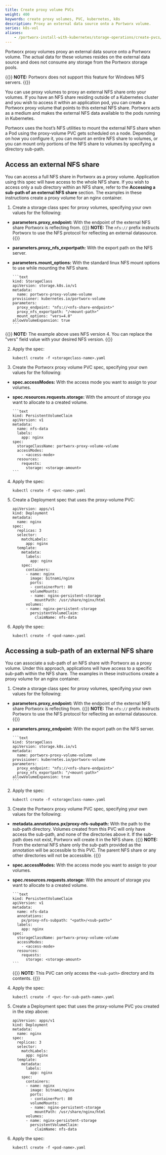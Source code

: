 ```yaml
---
title: Create proxy volume PVCs
weight: 400
keywords: create proxy volumes, PVC, kubernetes, k8s
description: Proxy an external data source onto a Portworx volume.
series: k8s-vol
aliases:
    - /portworx-install-with-kubernetes/storage-operations/create-pvcs/create-proxy-volume-pvcs/
---
```

Portworx proxy volumes proxy an external data source onto a Portworx volume. The actual data for these volumes resides on the external data source and does not consume any storage from the Portworx storage pools.

{{<info>}}
**NOTE:** Portworx does not support this feature for Windows NFS servers.
{{</info>}}

You can use proxy volumes to proxy an external NFS share onto your volumes. If you have an NFS share residing outside of a Kubernetes cluster and you wish to access it within an application pod, you can create a Portworx proxy volume that points to this external NFS share. Portworx acts as a medium and makes the external NFS data available to the pods running in Kubernetes.

Portworx uses the host’s NFS utilities to mount the external NFS share when a Pod using the proxy-volume PVC gets scheduled on a node. Depending on how you configure it, you can mount an entire NFS share to volumes, or you can mount only portions of the NFS share to volumes by specifying a directory sub-path.

## Access an external NFS share

You can access a full NFS share in Portworx as a proxy volume. Application using this spec will have access to the whole NFS share. If you wish to access only a sub directory within an NFS share, refer to the **Accessing a sub-path of an external NFS share** section. The examples in these instructions create a proxy volume for an nginx container.

1. Create a storage class spec for proxy volumes, specifying your own values for the following:

  * **parameters.proxy_endpoint:** With the endpoint of the external NFS share Portworx is reflecting from.
    {{<info>}}
**NOTE:** The <!-- optional? --> `nfs://` prefix instructs Portworx to use the NFS protocol for reflecting an external datasource.
    {{</info>}}
  * **parameters.proxy_nfs_exportpath:** With the export path on the NFS server.
  * **parameters.mount_options:** With the standard linux NFS mount options to use while mounting the NFS share.

        ```text
        kind: StorageClass
        apiVersion: storage.k8s.io/v1
        metadata:
          name: portworx-proxy-volume-volume
        provisioner: kubernetes.io/portworx-volume
        parameters:
          proxy_endpoint: "nfs://<nfs-share-endpoint>"
          proxy_nfs_exportpath: "/<mount-path>"
          mount_options: "vers=4.0"
        allowVolumeExpansion: true
        ```

{{<info>}}
**NOTE:** The example above uses NFS version 4. You can replace the "vers" field value with your desired NFS version.
{{</info>}}

2. Apply the spec:

    ```text
    kubectl create -f <storageclass-name>.yaml
    ```

3. Create the Portworx proxy volume PVC spec, specifying your own values for the following:

  * **spec.accessModes:** With the access mode you want to assign to your volumes.
  * **spec.resources.requests.storage:** With the amount of storage you want to allocate to a created volume.

        ```text
        kind: PersistentVolumeClaim
        apiVersion: v1
        metadata:
          name: nfs-data
          labels:
            app: nginx
        spec:
          storageClassName: portworx-proxy-volume-volume
          accessModes:
            - <access-mode>
          resources:
            requests:
              storage: <storage-amount>
        ```

4. Apply the spec:

    ```text
    kubectl create -f <pvc-name>.yaml
    ```

5. Create a Deployment spec that uses the proxy-volume PVC:

    ```text
    apiVersion: apps/v1
    kind: Deployment
    metadata:
      name: nginx
    spec:
      replicas: 3
      selector:
        matchLabels:
          app: nginx
      template:
        metadata:
          labels:
            app: nginx
        spec:
          containers:
          - name: nginx
            image: bitnami/nginx
            ports:
            - containerPort: 80
            volumeMounts:
            - name: nginx-persistent-storage
              mountPath: /usr/share/nginx/html
          volumes:
          - name: nginx-persistent-storage
            persistentVolumeClaim:
              claimName: nfs-data
    ```

5. Apply the spec:

    ```text
    kubectl create -f <pod-name>.yaml
    ```

## Accessing a sub-path of an external NFS share

You can associate a sub-path of an NFS share with Portworx as a proxy volume. Under this approach, applications will have access to a specific sub-path within the NFS share. The examples in these instructions create a proxy volume for an nginx container.

1. Create a storage class spec for proxy volumes, specifying your own values for the following:

  * **parameters.proxy_endpoint:** With the endpoint of the external NFS share Portworx is reflecting from.
    {{<info>}}
**NOTE:** The <!-- optional? --> `nfs://` prefix instructs Portworx to use the NFS protocol for reflecting an external datasource.
    {{</info>}}
  * **parameters.proxy_endpoint:** With the export path on the NFS server.

        ```text
        kind: StorageClass
        apiVersion: storage.k8s.io/v1
        metadata:
          name: portworx-proxy-volume-volume
        provisioner: kubernetes.io/portworx-volume
        parameters:
          proxy_endpoint: "nfs://<nfs-share-endpoint>"
          proxy_nfs_exportpath: "/<mount-path>"
        allowVolumeExpansion: true
        ```

2. Apply the spec:

    ```text
    kubectl create -f <storageclass-name>.yaml
    ```

3. Create the Portworx proxy volume PVC spec, specifying your own values for the following:

  *  **metadata.annotations.px/proxy-nfs-subpath:** With the path to the sub-path directory. Volumes created from this PVC will only have access the sub-path, and none of the directories above it. If the sub-path does not exist, Portworx will create it in the NFS share.
    {{<info>}}
**NOTE:** From the external NFS share only the sub-path provided as the annotation will be accessible to this PVC. The parent NFS share or any other directories will not be accessible.
    {{</info>}}

  * **spec.accessModes:** With the access mode you want to assign to your volumes.
  * **spec.resources.requests.storage:** With the amount of storage you want to allocate to a created volume.

        ```text
        kind: PersistentVolumeClaim
        apiVersion: v1
        metadata:
          name: nfs-data
          annotations:
            px/proxy-nfs-subpath: "<path>/<sub-path>"
          labels:
            app: nginx
        spec:
          storageClassName: portworx-proxy-volume-volume
          accessModes:
            - <access-mode>
          resources:
            requests:
              storage: <storage-amount>
        ```

    {{<info>}}
**NOTE:** This PVC can only access the `<sub-path>` directory and its contents.
    {{</info>}}

4. Apply the spec:

    ```text
    kubectl create -f <pvc-for-sub-path-name>.yaml
    ```

5. Create a Deployment spec that uses the proxy-volume PVC you created in the step above:

    ```text
    apiVersion: apps/v1
    kind: Deployment
    metadata:
      name: nginx
    spec:
      replicas: 3
      selector:
        matchLabels:
          app: nginx
      template:
        metadata:
          labels:
            app: nginx
        spec:
          containers:
          - name: nginx
            image: bitnami/nginx
            ports:
            - containerPort: 80
            volumeMounts:
            - name: nginx-persistent-storage
              mountPath: /usr/share/nginx/html
          volumes:
          - name: nginx-persistent-storage
            persistentVolumeClaim:
              claimName: nfs-data
    ```

6. Apply the spec:

    ```text
    kubectl create -f <pod-name>.yaml
    ```
